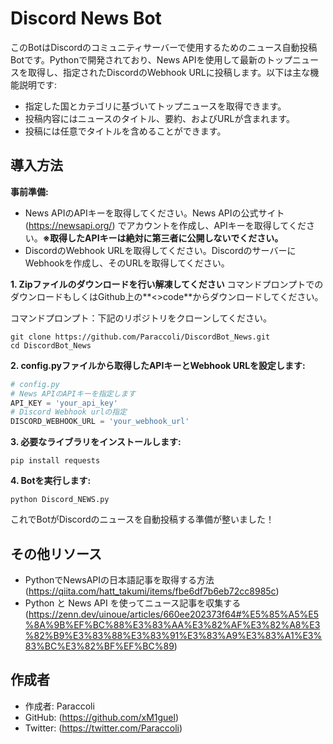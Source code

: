 # Discord News Bot

このBotはDiscordのコミュニティサーバーで使用するためのニュース自動投稿Botです。Pythonで開発されており、News APIを使用して最新のトップニュースを取得し、指定されたDiscordのWebhook URLに投稿します。以下は主な機能説明です:

- 指定した国とカテゴリに基づいてトップニュースを取得できます。
- 投稿内容にはニュースのタイトル、要約、およびURLが含まれます。
- 投稿には任意でタイトルを含めることができます。

## 導入方法

**事前準備:**

- News APIのAPIキーを取得してください。News APIの公式サイト(https://newsapi.org/) でアカウントを作成し、APIキーを取得してください。**※取得したAPIキーは絶対に第三者に公開しないでください。**
- DiscordのWebhook URLを取得してください。DiscordのサーバーにWebhookを作成し、そのURLを取得してください。

**1. Zipファイルのダウンロードを行い解凍してください**
コマンドプロンプトでのダウンロードもしくはGithub上の**<>code**からダウンロードしてください。

コマンドプロンプト：下記のリポジトリをクローンしてください。
```
git clone https://github.com/Paraccoli/DiscordBot_News.git
cd DiscordBot_News
```

**2. config.pyファイルから取得したAPIキーとWebhook URLを設定します:**
```python
# config.py
# News APIのAPIキーを指定します
API_KEY = 'your_api_key'
# Discord Webhook urlの指定
DISCORD_WEBHOOK_URL = 'your_webhook_url'
```


**3. 必要なライブラリをインストールします:**

```
pip install requests
```


**4. Botを実行します:**

```
python Discord_NEWS.py
```


これでBotがDiscordのニュースを自動投稿する準備が整いました！

## その他リソース

- PythonでNewsAPIの日本語記事を取得する方法(https://qiita.com/hatt_takumi/items/fbe6df7b6eb72cc8985c)
- Python と News API を使ってニュース記事を収集する(https://zenn.dev/uinoue/articles/660ee202373f64#%E5%85%A5%E5%8A%9B%EF%BC%88%E3%83%AA%E3%82%AF%E3%82%A8%E3%82%B9%E3%83%88%E3%83%91%E3%83%A9%E3%83%A1%E3%83%BC%E3%82%BF%EF%BC%89)

## 作成者

- 作成者: Paraccoli
- GitHub: (https://github.com/xM1guel)
- Twitter: (https://twitter.com/Paraccoli)

